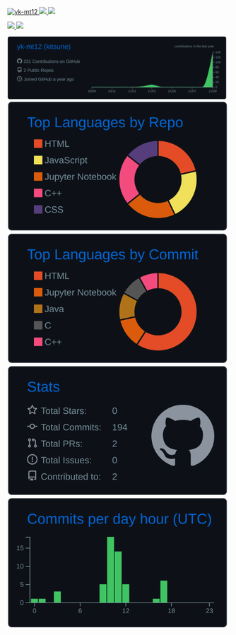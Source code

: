 <p align="left"> 
  <a href="https://github.com/yk-mt12/yk-mt12/">
    <img src="https://komarev.com/ghpvc/?username=yk-mt12" alt="yk-mt12" />
  </a>
  <a href="http://twitter.com/kitsune_yk">
    <img height="20" src="https://img.shields.io/twitter/follow/kitsune_yk?label=twitter&style=social" />
  </a>
  <a href="https://www.youtube.com/channel/UCda09m8gx2U4zGPufhloPag">
    <img height="20" src="https://img.shields.io/youtube/channel/views/UCda09m8gx2U4zGPufhloPag?label=youtube&style=social" />
  </a>
</p>

<p align="left"> 
  <a href="https://github.com/anuraghazra/github-readme-stats">
    <img src="https://github-readme-stats.vercel.app/api/top-langs/?username=yk-mt12&layout=compact&theme=tokyonight"/>
  </a>
  <a href="https://github.com/anuraghazra/github-readme-stats">
    <img height="140" src="https://github-readme-stats.vercel.app/api?username=yk-mt12&show_icons=true&theme=tokyonight" />
  </a>
</p>


<!-- [![](https://github-readme-stats.vercel.app/api/top-langs/?username=yk-mt12&layout=compact)](https://github.com/anuraghazra/github-readme-stats)

[![](https://github-readme-stats.vercel.app/api?username=yk-mt12&show_icons=true&theme=tokyonight)

 -->

[![](https://raw.githubusercontent.com/yk-mt12/yk-mt12/main/profile-summary-card-output/github_dark/0-profile-details.svg)](https://github.com/vn7n24fzkq/github-profile-summary-cards)
[![](https://raw.githubusercontent.com/yk-mt12/yk-mt12/main/profile-summary-card-output/github_dark/1-repos-per-language.svg)](https://github.com/vn7n24fzkq/github-profile-summary-cards) 
[![](https://raw.githubusercontent.com/yk-mt12/yk-mt12/main/profile-summary-card-output/github_dark/2-most-commit-language.svg)](https://github.com/vn7n24fzkq/github-profile-summary-cards)
[![](https://raw.githubusercontent.com/yk-mt12/yk-mt12/main/profile-summary-card-output/github_dark/3-stats.svg)](https://github.com/vn7n24fzkq/github-profile-summary-cards)
[![](https://raw.githubusercontent.com/yk-mt12/yk-mt12/main/profile-summary-card-output/github_dark/4-productive-time.svg)](https://github.com/vn7n24fzkq/github-profile-summary-cards)

<!-- [![](https://github-readme-stats.vercel.app/api/wakatime?username=kitsune_yk)](https://github.com/anuraghazra/github-readme-stats)

<img src="https://github.com/yk-mt12/yk-mt12/blob/main/images/stat.svg" alt="Alternative Text"/> -->


